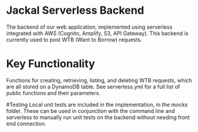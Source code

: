 # Jackal Serverless Backend

The backend of our web application, implemented using serverless integrated
with AWS (Cognito, Amplify, S3, API Gateway). This backend is currently used to
post WTB (Want to Borrow) requests.

# Key Functionality
Functions for creating, retrieving, listing, and deleting WTB requests, which
are all stored on a DynamoDB table.
See serverless.yml for a full list of public functions and their parameters.

#Testing
Local unit tests are included in the implementation, in the mocks folder. These
can be used in conjunction with the command line and serverless to manually run
unit tests on the backend without needing front end connection.
